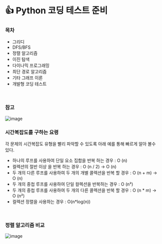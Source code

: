 # 👍 Python 코딩 테스트 준비

### 목차
* 그리디
* DFS/BFS
* 정렬 알고리즘
* 이진 탐색
* 다이나믹 프로그래밍
* 최단 경로 알고리즘
* 기타 그래프 이론
* 개발형 코딩 테스트

</br>

### 참고

![image](https://user-images.githubusercontent.com/50399088/130107707-4e09b0c3-7a65-405d-937b-acf3e06081e8.png)

### 시간복잡도를 구하는 요령
각 문제의 시간복잡도 유형을 빨리 파악할 수 있도록 아래 예를 통해 빠르게 알아 볼수 있다.

* 하나의 루프를 사용하여 단일 요소 집합을 반복 하는 경우 : O (n)
* 컬렉션의 절반 이상 을 반복 하는 경우 : O (n / 2) -> O (n)
* 두 개의 다른 루프를 사용하여 두 개의 개별 콜렉션을 반복 할 경우 : O (n + m) -> O (n)
* 두 개의 중첩 루프를 사용하여 단일 컬렉션을 반복하는 경우 : O (n²)
* 두 개의 중첩 루프를 사용하여 두 개의 다른 콜렉션을 반복 할 경우 : O (n * m) -> O (n²)
* 컬렉션 정렬을 사용하는 경우 : O(n*log(n))

</br>

### 정렬 알고리즘 비교
![image](https://user-images.githubusercontent.com/50399088/130108059-183e5e2d-2459-4aa5-972c-638f20647363.png)

